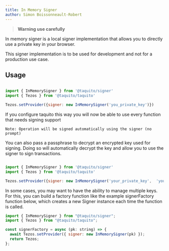 ```yaml
---
title: In Memory Signer
author: Simon Boissonneault-Robert
---
```


> **Warning use carefully**

In memory signer is a local signer implementation that allows you to directly use a private key in your browser.

This signer implementation is to be used for development and not for a production use case.

## Usage

```js

import { InMemorySigner } from '@taquito/signer'
import { Tezos } from '@taquito/taquito'

Tezos.setProvider({signer: new InMemorySigner('you_private_key')})
```

If you configure taquito this way you will now be able to use every function that needs signing support

`Note: Operation will be signed automatically using the signer (no prompt)`


You can also pass a passphrase to decrypt an encrypted key used for signing. Doing so will automatically decrypt the key and allow you to use the signer to sign transactions. 

```js

import { InMemorySigner } from '@taquito/signer'
import { Tezos } from '@taquito/taquito'

Tezos.setProvider({signer: new InMemorySigner('your_private_key',  'your_passphrase')})
```

In some cases, you may want to have the ability to manage multiple keys. For this, you can build a factory function like the example signerFactory function below, which creates a new Signer instance each time the function is called. 

```js
import { InMemorySigner } from "@taquito/signer";
import { Tezos } from "@taquito/taquito";

const signerFactory = async (pk: string) => {
  await Tezos.setProvider({ signer: new InMemorySigner(pk) });
  return Tezos;
};
```